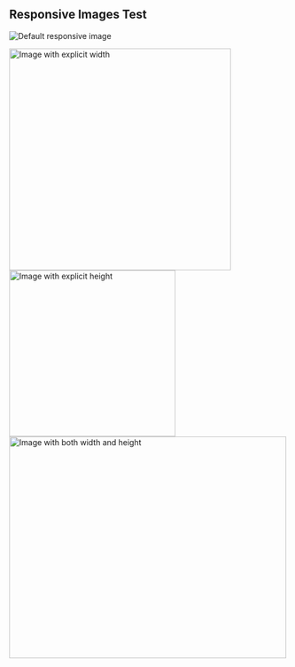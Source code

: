 <!-- confluence-page-id: 00000000000 -->

## Responsive Images Test

![Default responsive image](figure/raster.png)

<img src="figure/vector.svg" width="400" alt="Image with explicit width" />

<img src="figure/raster.png" height="300" alt="Image with explicit height" />

<img src="figure/vector.svg" width="500" height="400" alt="Image with both width and height" />